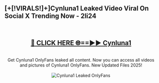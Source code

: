 <h2>[+[!VIRALS!]+]Cynluna1 Leaked Video Viral On Social X Trending Now - 2li24</h2>
<br>
<div align="center">
<h2><a href="https://libra.edu.pl?Cynluna1" rel="nofollow">🔴 CLICK HERE 🌐==►► Cynluna1</a></h2>
<br>
Get Cynluna1 OnlyFans leaked all content. Now you can access all videos and pictures of Cynluna1 OnlyFans. New Updated Files 2025!
<br>
<br>
<a href="https://libra.edu.pl?Cynluna1" rel="nofollow" data-target="animated-image.originalLink"><img src="https://i.ibb.co.com/WyWwxjT/player-gif2.gif" alt="Cynluna1 Leaked OnlyFans" style="max-width: 100%; display: inline-block;" data-target="animated-image.originalImage"></a>
</div>
<br>